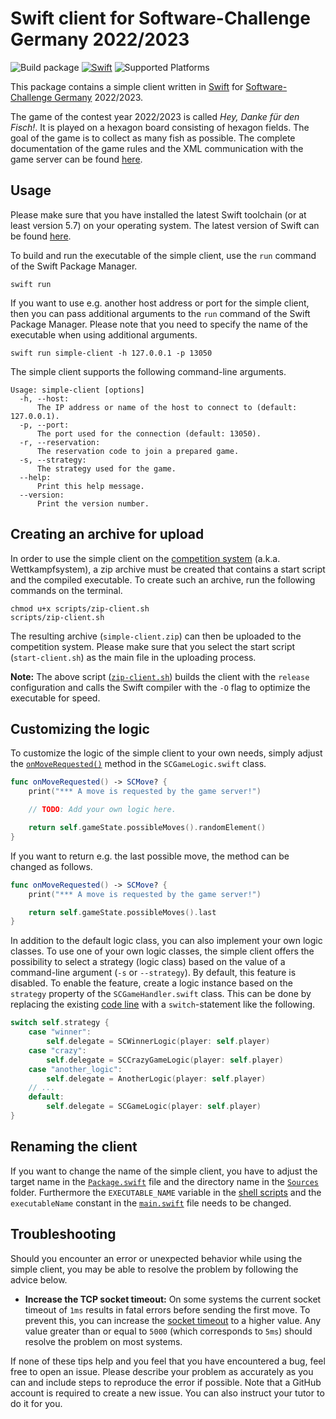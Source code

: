 # Swift client for Software-Challenge Germany 2022/2023

![Build package](https://github.com/matthesjh/sc23-swift-client/workflows/Build%20package/badge.svg)
[![Swift](https://img.shields.io/badge/swift-%3E%3D%205.7-brightgreen.svg?logo=swift)](https://swift.org/)
![Supported Platforms](https://img.shields.io/badge/platform-macOS%20%7C%20linux-lightgrey.svg)

This package contains a simple client written in [Swift](https://swift.org/) for [Software-Challenge Germany](https://www.software-challenge.de/) 2022/2023.

The game of the contest year 2022/2023 is called *Hey, Danke für den Fisch!*. It is played on a hexagon board consisting of hexagon fields. The goal of the game is to collect as many fish as possible. The complete documentation of the game rules and the XML communication with the game server can be found [here](https://docs.software-challenge.de/).

## Usage

Please make sure that you have installed the latest Swift toolchain (or at least version 5.7) on your operating system. The latest version of Swift can be found [here](https://swift.org/download/).

To build and run the executable of the simple client, use the `run` command of the Swift Package Manager.

```shell
swift run
```

If you want to use e.g. another host address or port for the simple client, then you can pass additional arguments to the `run` command of the Swift Package Manager. Please note that you need to specify the name of the executable when using additional arguments.

```shell
swift run simple-client -h 127.0.0.1 -p 13050
```

The simple client supports the following command-line arguments.

```
Usage: simple-client [options]
  -h, --host:
      The IP address or name of the host to connect to (default: 127.0.0.1).
  -p, --port:
      The port used for the connection (default: 13050).
  -r, --reservation:
      The reservation code to join a prepared game.
  -s, --strategy:
      The strategy used for the game.
  --help:
      Print this help message.
  --version:
      Print the version number.
```

## Creating an archive for upload

In order to use the simple client on the [competition system](https://contest.software-challenge.de/) (a.k.a. Wettkampfsystem), a zip archive must be created that contains a start script and the compiled executable. To create such an archive, run the following commands on the terminal.

```shell
chmod u+x scripts/zip-client.sh
scripts/zip-client.sh
```

The resulting archive (`simple-client.zip`) can then be uploaded to the competition system. Please make sure that you select the start script (`start-client.sh`) as the main file in the uploading process.

**Note:** The above script ([`zip-client.sh`](scripts/zip-client.sh)) builds the client with the `release` configuration and calls the Swift compiler with the `-O` flag to optimize the executable for speed.

## Customizing the logic

To customize the logic of the simple client to your own needs, simply adjust the [`onMoveRequested()`](Sources/simple-client/SCGameLogic.swift#L35) method in the `SCGameLogic.swift` class.

```swift
func onMoveRequested() -> SCMove? {
    print("*** A move is requested by the game server!")

    // TODO: Add your own logic here.

    return self.gameState.possibleMoves().randomElement()
}
```

If you want to return e.g. the last possible move, the method can be changed as follows.

```swift
func onMoveRequested() -> SCMove? {
    print("*** A move is requested by the game server!")

    return self.gameState.possibleMoves().last
}
```

In addition to the default logic class, you can also implement your own logic classes. To use one of your own logic classes, the simple client offers the possibility to select a strategy (logic class) based on the value of a command-line argument (`-s` or `--strategy`). By default, this feature is disabled. To enable the feature, create a logic instance based on the `strategy` property of the `SCGameHandler.swift` class. This can be done by replacing the existing [code line](Sources/simple-client/SCGameHandler.swift#L252) with a `switch`-statement like the following.

```swift
switch self.strategy {
    case "winner":
        self.delegate = SCWinnerLogic(player: self.player)
    case "crazy":
        self.delegate = SCCrazyGameLogic(player: self.player)
    case "another_logic":
        self.delegate = AnotherLogic(player: self.player)
    // ...
    default:
        self.delegate = SCGameLogic(player: self.player)
}
```

## Renaming the client

If you want to change the name of the simple client, you have to adjust the target name in the [`Package.swift`](Package.swift#L8) file and the directory name in the [`Sources`](Sources) folder. Furthermore the `EXECUTABLE_NAME` variable in the [shell scripts](scripts) and the `executableName` constant in the [`main.swift`](Sources/simple-client/main.swift#L10) file needs to be changed.

## Troubleshooting

Should you encounter an error or unexpected behavior while using the simple client, you may be able to resolve the problem by following the advice below.

- **Increase the TCP socket timeout:** On some systems the current socket timeout of `1ms` results in fatal errors before sending the first move. To prevent this, you can increase the [socket timeout](Sources/simple-client/SCSocket.swift#L88) to a higher value. Any value greater than or equal to `5000` (which corresponds to `5ms`) should resolve the problem on most systems.

If none of these tips help and you feel that you have encountered a bug, feel free to open an issue. Please describe your problem as accurately as you can and include steps to reproduce the error if possible. Note that a GitHub account is required to create a new issue. You can also instruct your tutor to do it for you.